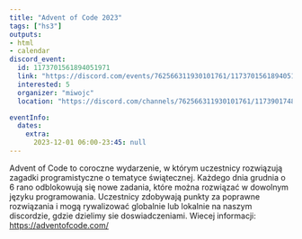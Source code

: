 ```yaml
---
title: "Advent of Code 2023"
tags: ["hs3"]
outputs:
- html
- calendar
discord_event:
  id: 1173701561894051971
  link: "https://discord.com/events/762566311930101761/1173701561894051971"
  interested: 5
  organizer: "miwojc"
  location: "https://discord.com/channels/762566311930101761/1173901748444876840"

eventInfo:
  dates:
    extra:
      2023-12-01 06:00-23:45: null
---
```

Advent of Code to coroczne wydarzenie, w którym uczestnicy rozwiązują zagadki programistyczne o tematyce świątecznej. Każdego dnia grudnia o 6 rano odblokowują się nowe zadania, które można rozwiązać w dowolnym języku programowania. Uczestnicy zdobywają punkty za poprawne rozwiązania i mogą rywalizować globalnie lub lokalnie na naszym discordzie, gdzie dzielimy sie doswiadczeniami. Wiecej informacji: https://adventofcode.com/
